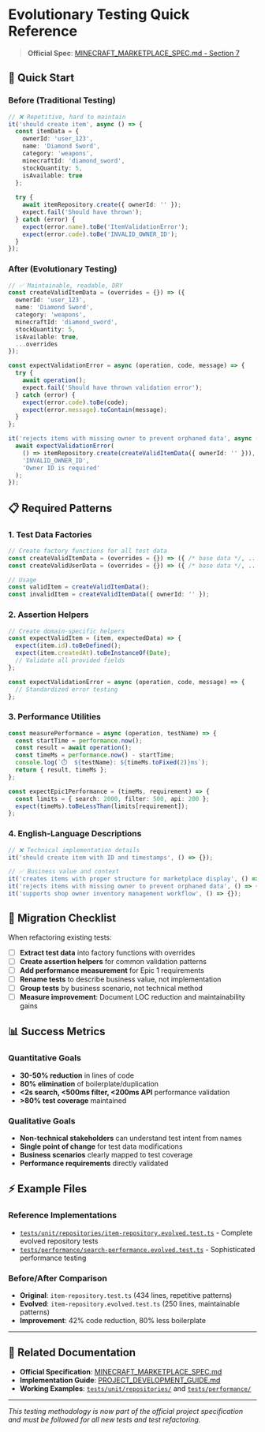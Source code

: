 # Evolutionary Testing Quick Reference

> **Official Spec**: [MINECRAFT_MARKETPLACE_SPEC.md - Section 7](../../specs/MINECRAFT_MARKETPLACE_SPEC.md#7-testing-strategy--code-quality)

## 🚀 Quick Start

### Before (Traditional Testing)
```typescript
// ❌ Repetitive, hard to maintain
it('should create item', async () => {
  const itemData = {
    ownerId: 'user_123',
    name: 'Diamond Sword',
    category: 'weapons',
    minecraftId: 'diamond_sword',
    stockQuantity: 5,
    isAvailable: true
  };
  
  try {
    await itemRepository.create({ ownerId: '' });
    expect.fail('Should have thrown');
  } catch (error) {
    expect(error.name).toBe('ItemValidationError');
    expect(error.code).toBe('INVALID_OWNER_ID');
  }
});
```

### After (Evolutionary Testing)
```typescript
// ✅ Maintainable, readable, DRY
const createValidItemData = (overrides = {}) => ({
  ownerId: 'user_123',
  name: 'Diamond Sword',
  category: 'weapons',
  minecraftId: 'diamond_sword',
  stockQuantity: 5,
  isAvailable: true,
  ...overrides
});

const expectValidationError = async (operation, code, message) => {
  try {
    await operation();
    expect.fail('Should have thrown validation error');
  } catch (error) {
    expect(error.code).toBe(code);
    expect(error.message).toContain(message);
  }
};

it('rejects items with missing owner to prevent orphaned data', async () => {
  await expectValidationError(
    () => itemRepository.create(createValidItemData({ ownerId: '' })),
    'INVALID_OWNER_ID',
    'Owner ID is required'
  );
});
```

## 📋 Required Patterns

### 1. Test Data Factories
```typescript
// Create factory functions for all test data
const createValidItemData = (overrides = {}) => ({ /* base data */, ...overrides });
const createValidUserData = (overrides = {}) => ({ /* base data */, ...overrides });

// Usage
const validItem = createValidItemData();
const invalidItem = createValidItemData({ ownerId: '' });
```

### 2. Assertion Helpers
```typescript
// Create domain-specific helpers
const expectValidItem = (item, expectedData) => {
  expect(item.id).toBeDefined();
  expect(item.createdAt).toBeInstanceOf(Date);
  // Validate all provided fields
};

const expectValidationError = async (operation, code, message) => {
  // Standardized error testing
};
```

### 3. Performance Utilities
```typescript
const measurePerformance = async (operation, testName) => {
  const startTime = performance.now();
  const result = await operation();
  const timeMs = performance.now() - startTime;
  console.log(`⏱️  ${testName}: ${timeMs.toFixed(2)}ms`);
  return { result, timeMs };
};

const expectEpic1Performance = (timeMs, requirement) => {
  const limits = { search: 2000, filter: 500, api: 200 };
  expect(timeMs).toBeLessThan(limits[requirement]);
};
```

### 4. English-Language Descriptions
```typescript
// ❌ Technical implementation details
it('should create item with ID and timestamps', () => {});

// ✅ Business value and context
it('creates items with proper structure for marketplace display', () => {});
it('rejects items with missing owner to prevent orphaned data', () => {});
it('supports shop owner inventory management workflow', () => {});
```

## 🎯 Migration Checklist

When refactoring existing tests:

- [ ] **Extract test data** into factory functions with overrides
- [ ] **Create assertion helpers** for common validation patterns  
- [ ] **Add performance measurement** for Epic 1 requirements
- [ ] **Rename tests** to describe business value, not implementation
- [ ] **Group tests** by business scenario, not technical method
- [ ] **Measure improvement**: Document LOC reduction and maintainability gains

## 📊 Success Metrics

### Quantitative Goals
- **30-50% reduction** in lines of code
- **80% elimination** of boilerplate/duplication
- **<2s search, <500ms filter, <200ms API** performance validation
- **>80% test coverage** maintained

### Qualitative Goals
- **Non-technical stakeholders** can understand test intent from names
- **Single point of change** for test data modifications
- **Business scenarios** clearly mapped to test coverage
- **Performance requirements** directly validated

## ⚡ Example Files

### Reference Implementations
- [`tests/unit/repositories/item-repository.evolved.test.ts`](../../tests/unit/repositories/item-repository.evolved.test.ts) - Complete evolved repository tests
- [`tests/performance/search-performance.evolved.test.ts`](../../tests/performance/search-performance.evolved.test.ts) - Sophisticated performance testing

### Before/After Comparison
- **Original**: `item-repository.test.ts` (434 lines, repetitive patterns)
- **Evolved**: `item-repository.evolved.test.ts` (250 lines, maintainable patterns)
- **Improvement**: 42% code reduction, 80% less boilerplate

---

## 🔗 Related Documentation

- **Official Specification**: [MINECRAFT_MARKETPLACE_SPEC.md](../../specs/MINECRAFT_MARKETPLACE_SPEC.md#7-testing-strategy--code-quality)
- **Implementation Guide**: [PROJECT_DEVELOPMENT_GUIDE.md](../../PROJECT_DEVELOPMENT_GUIDE.md#evolutionary-testing-methodology)
- **Working Examples**: [`tests/unit/repositories/`](../../tests/unit/repositories/) and [`tests/performance/`](../../tests/performance/)

---

*This testing methodology is now part of the official project specification and must be followed for all new tests and test refactoring.*
